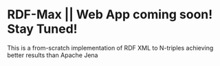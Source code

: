# RDF-Max || Web App coming soon! Stay Tuned!
This is a from-scratch implementation of RDF XML to N-triples achieving better results than Apache Jena


